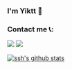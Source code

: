 ### I'm Yiktt 👋

### Contact me 📞:

[![](https://cdn.jsdelivr.net/gh/yiktt/cdn/picture/tg.png)](https://t.me/renminqz)
[![](https://cdn.jsdelivr.net/gh/yiktt/cdn/picture/e-mail.png)](mailto:yiktt@proton.me)

[![ssh's github stats](https://github-readme-stats.vercel.app/api?username=yiktt)](https://github.com/yiktt)

